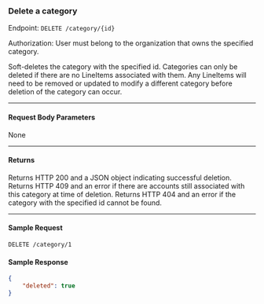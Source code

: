 ### Delete a category
Endpoint: `DELETE /category/{id}`

Authorization: User must belong to the organization that owns the specified category.

Soft-deletes the category with the specified id. Categories can only be deleted if there are no LineItems associated with them. Any LineItems will need to be removed or updated to modify a different category before deletion of the category can occur.
___

#### Request Body Parameters
None
___
#### Returns
Returns HTTP 200 and a JSON object indicating successful deletion. Returns HTTP 409 and an error if there are accounts still associated with this category at time of deletion. Returns HTTP 404 and an error if the category with the specified id cannot be found.

___

#### Sample Request
`DELETE /category/1`
<br/>

#### Sample Response
```json
{
    "deleted": true
}
```

